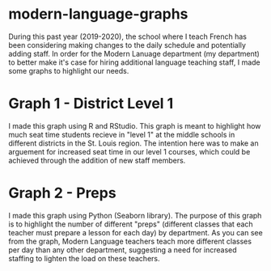 # modern-language-graphs

During this past year (2019-2020), the school where I teach French has been considering making changes to the daily schedule and potentially adding staff. In order for the Modern Lanuage department (my department) to better make it's case for hiring additional language teaching staff, I made some graphs to highlight our needs. 

# Graph 1 - District Level 1
I made this graph using R and RStudio. This graph is meant to highlight how much seat time students recieve in "level 1" at the middle schools in different districts in the St. Louis region. The intention here was to make an arguement for increased seat time in our level 1 courses, which could be achieved through the addition of new staff members.

# Graph 2 - Preps
I made this graph using Python (Seaborn library). The purpose of this graph is to highlight the number of different "preps" (different classes that each teacher must prepare a lesson for each day) by department. As you can see from the graph, Modern Language teachers teach more different classes per day than any other department, suggesting a need for increased staffing to lighten the load on these teachers.
